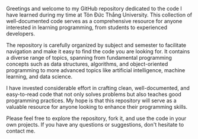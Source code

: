Greetings and welcome to my GitHub repository dedicated to the code I have learned during my time at Tôn Đức Thắng University. This collection of well-documented code serves as a comprehensive resource for anyone interested in learning programming, from students to experienced developers.

The repository is carefully organized by subject and semester to facilitate navigation and make it easy to find the code you are looking for. It contains a diverse range of topics, spanning from fundamental programming concepts such as data structures, algorithms, and object-oriented programming to more advanced topics like artificial intelligence, machine learning, and data science.

I have invested considerable effort in crafting clean, well-documented, and easy-to-read code that not only solves problems but also teaches good programming practices. My hope is that this repository will serve as a valuable resource for anyone looking to enhance their programming skills.

Please feel free to explore the repository, fork it, and use the code in your own projects. If you have any questions or suggestions, don't hesitate to contact me.
